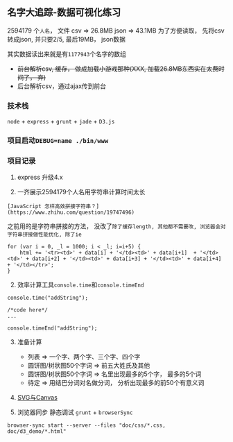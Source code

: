 ## 名字大追踪-数据可视化练习

2594179 个`人名`， 文件
csv => 26.8MB
json => 43.1MB
为了方便读取， 先将csv转成json, 并只要2/5, 最后19MB， json数据

其实数据读出来就是有`1177943`个名字的数组


- ~~前台解析csv, 缓存， 做成加载小游戏那种(XXX, 加载26.8MB东西实在太费时间了， 弃)~~
- 后台解析csv，通过ajax传到前台

### 技术栈

`node` + `express` + `grunt` + `jade` + `D3.js`

### 项目启动`DEBUG=name ./bin/www`

### 项目记录

1. express 升级4.x

2. 一齐展示2594179个人名用字符串计算时间太长

`[JavaScript 怎样高效拼接字符串？](https://www.zhihu.com/question/19747496)`

之前用的是字符串拼接的方法， 没改了`除了缓存length, 其他都不需要改, 浏览器会对字符串拼接做性能优化, 除了ie`

```
for (var i = 0, _l = 1000; i < _l; i=i+5) {
    html += '<tr><td>' + data[i] + '</td><td>' + data[i+1]  + '</td><td>' + data[i+2] + '</td><td>' + data[i+3] + '</td><td>' + data[i+4] + '</td></tr>';
}
```


2. 效率计算工具`console.time`和`console.timeEnd`

```
console.time("addString");

/*code here*/
...

console.timeEnd("addString");
```

3. 准备计算

    - 列表  => 一个字、两个字、三个字、四个字
    - 圆饼图/树状图50个字词 => 前五大姓氏及其他
    - 圆饼图/树状图50个字词 => 名里出现最多的5个字， 最多的5个词
    - 待定 => 用结巴分词对名做分词， 分析出现最多的前50个有意义词

4. [SVG与Canvas](http://wiki.jikexueyuan.com/project/d3wiki/makechart.html)

5. 浏览器同步 静态调试 `grunt` + `browserSync`


`browser-sync start --server --files "doc/css/*.css, doc/d3_demo/*.html"`

